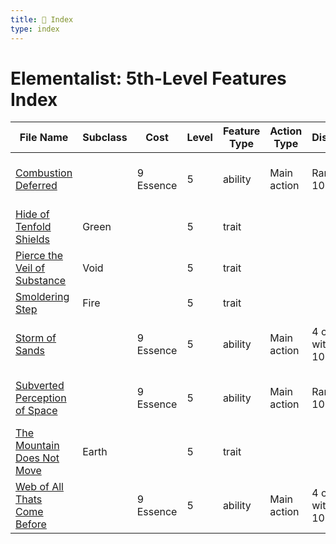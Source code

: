 ```yaml
---
title: 📑 Index
type: index
---
```


# Elementalist: 5th-Level Features Index

| File Name                                                                 | Subclass | Cost      | Level | Feature Type | Action Type | Distance         | Target                 |
| ------------------------------------------------------------------------- | -------- | --------- | ----- | ------------ | ----------- | ---------------- | ---------------------- |
| [Combustion Deferred](../Combustion%20Deferred)                           |          | 9 Essence | 5     | ability      | Main action | Ranged 10        | One creature or object |
| [Hide of Tenfold Shields](../Hide%20of%20Tenfold%20Shields)               | Green    |           | 5     | trait        |             |                  |                        |
| [Pierce the Veil of Substance](../Pierce%20the%20Veil%20of%20Substance)   | Void     |           | 5     | trait        |             |                  |                        |
| [Smoldering Step](../Smoldering%20Step)                                   | Fire     |           | 5     | trait        |             |                  |                        |
| [Storm of Sands](../Storm%20of%20Sands)                                   |          | 9 Essence | 5     | ability      | Main action | 4 cube within 10 | Each enemy in the area |
| [Subverted Perception of Space](../Subverted%20Perception%20of%20Space)   |          | 9 Essence | 5     | ability      | Main action | Ranged 10        | One creature or object |
| [The Mountain Does Not Move](../The%20Mountain%20Does%20Not%20Move)       | Earth    |           | 5     | trait        |             |                  |                        |
| [Web of All Thats Come Before](../Web%20of%20All%20Thats%20Come%20Before) |          | 9 Essence | 5     | ability      | Main action | 4 cube within 10 | Each enemy in the area |
